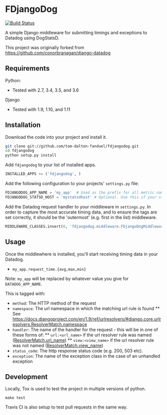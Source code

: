 # FDjangoDog

[![Build Status](https://travis-ci.org/tom-dalton-fanduel/fdjangodog.svg?branch=master)](https://travis-ci.org/tom-dalton-fanduel/fdjangodog)

A simple Django middleware for submitting timings and exceptions to Datadog using DogStatsD.

This project was originally forked from https://github.com/conorbranagan/django-datadog


## Requirements

Python:
* Tested with 2.7, 3.4, 3.5, and 3.6

Django
* Tested with 1.9, 1.10, and 1.11


## Installation

Download the code into your project and install it.

```bash
git clone git://github.com/tom-dalton-fanduel/fdjangodog.git
cd fdjangodog
python setup.py install
```

Add `fdjangodog` to your list of installed apps.

```python
INSTALLED_APPS += ('fdjangodog', )
```

Add the following configuration to your projects' `settings.py` file:

```python
FDJANGODOG_APP_NAME = 'my_app'  # Used as the prefix for all metric names - e.g. this would give 'my_app.request_time'
FDJANGODOG_STATSD_HOST = 'mystatsdhost' # Optional. Use this if your statsd host is not localhost
```

Add the Datadog request handler to your middleware in `settings.py`. In order to capture the most accurate timing data,
and to ensure the tags are set correctly, it should be the 'outermost' (e.g. first in the list) middleware.

```python
MIDDLEWARE_CLASSES.insert(0, 'fdjangodog.middleware.FDjangoDogMiddleware')
```


## Usage

Once the middlewhere is installed, you'll start receiving timing data in your Datadog.

- `my_app.request_time.{avg,max,min}`

Note: `my_app` will be replaced by whatever value you give for `DATADOG_APP_NAME`.

This is tagged with:
* `method`: The HTTP method of the request
* `namespace`: The url namespace in which the matching url rule is found
** See https://docs.djangoproject.com/en/1.9/ref/urlresolvers/#django.core.urlresolvers.ResolverMatch.namespace
* `handler`: The name of the handler for the request - this will be in one of these forms of:
** `url:<url_name>` if the url resolver rule was named ([ResolverMatch.url_name](https://docs.djangoproject.com/en/1.11/ref/urlresolvers/#django.urls.ResolverMatch.url_name))
** `view:<view_name>` if the url resolver rule was not named ([ResolverMatch.view_name](https://docs.djangoproject.com/en/1.11/ref/urlresolvers/#django.urls.ResolverMatch.view_name))
* `status_code`: The http response status code (e.g. 200, 503 etc).
* `exception`: The name of the exception class in the case of an unhandled exception

## Development

Locally, Tox is used to test the project in multiple versions of python.

```
make test
```

Travis CI is also setup to test pull requests in the same way.
